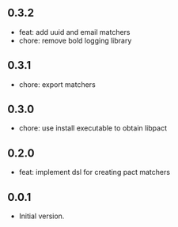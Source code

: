 ## 0.3.2

- feat: add uuid and email matchers
- chore: remove bold logging library

## 0.3.1

- chore: export matchers

## 0.3.0

- chore: use install executable to obtain libpact

## 0.2.0

- feat: implement dsl for creating pact matchers

## 0.0.1

- Initial version.
